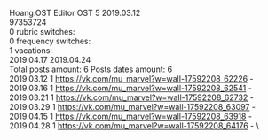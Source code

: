 Hoang.OST	Editor OST 5 2019.03.12\
97353724\
0 rubric switches:\
0 frequency switches:\
1 vacations:\
2019.04.17 2019.04.24 \
Total posts amount: 6	Posts dates amount: 6\
2019.03.12 1 https://vk.com/mu_marvel?w=wall-17592208_62226 - \
2019.03.16 1 https://vk.com/mu_marvel?w=wall-17592208_62541 - \
2019.03.21 1 https://vk.com/mu_marvel?w=wall-17592208_62732 - \
2019.03.29 1 https://vk.com/mu_marvel?w=wall-17592208_63097 - \
2019.04.15 1 https://vk.com/mu_marvel?w=wall-17592208_63918 - \
2019.04.28 1 https://vk.com/mu_marvel?w=wall-17592208_64176 - \
